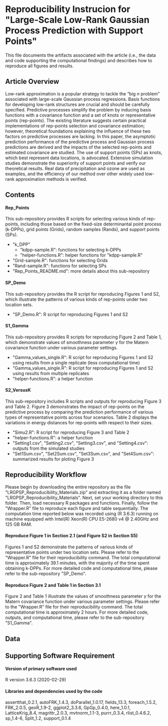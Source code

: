 # Reproducibility Instrucion for "Large-Scale Low-Rank Gaussian Process Prediction with Support Points"
This file documents the artifacts associated with the article (i.e., the data and code supporting the computational findings) and describes how to reproduce all figures and results. 

## Article Overview
Low-rank approximation is a popular strategy to tackle the “big $n$ problem” associated with large-scale Gaussian process regressions. Basis functions for developing low-rank structures are crucial and should be carefully specified. Predictive processes simplify the problem by inducing basis functions with a covariance function and a set of knots or representative points (rep-points). The existing literature suggests certain practical implementations of rep-points selection and covariance estimation; however, theoretical foundations explaining the influence of these two factors on predictive processes are lacking. In this paper, the asymptotic prediction performance of the predictive process and Gaussian process predictions are derived and the impacts of the selected rep-points and estimated covariance are studied. The use of support points (SPs) as knots, which best represent data locations, is advocated. Extensive simulation studies demonstrate the superiority of support points and verify our theoretical results. Real data of precipitation and ozone are used as examples, and the efficiency of our method over other widely used low-rank approximation methods is verified.

## Contents
#### Rep_Points
This sub-repository provides R scripts for selecting various kinds of rep-points, including those based on the fixed-size determinantal point process (k-DPPs), grid points (Grids), random samples (Rands), and support points (SPs).

- "k_DPP"
  - "kdpp-sample.R": functions for selecting k-DPPs
  - "helper-functions.R": helper functions for "kdpp-sample.R"
- "Grid-sample.R": functions for selecting Grids
- "Rand-sample.R": functions for selecting SPs
- "Rep_Points_README.md": more details about this sub-repository

#### SP_Demo
This sub-repository provides the R script for reproducing Figures 1 and S2, which illustrate the patterns of various kinds of rep-points under two location sets.

- "SP_Demo.R": R script for reproducing Figures 1 and S2

#### S1_Gamma
This sub-repository provides R scripts for reproducing Figure 2 and Table 1, which demonstrate values of smoothness parameter $\gamma$ for the Matern covariance function under various parameter settings. 

- "Gamma_values_single.R": R script for reproducing Figures 1 and S2 using results from a single replicate (less computational time)
- "Gamma_values_single.R": R script for reproducing Figures 1 and S2 using results from multiple replicates 
- "helper-functions.R": a helper function

#### S2_VersusK
This sub-repository includes R scripts and outputs for reproducing Figure 3 and Table 2. Figure 3 demonstrates the impact of rep-points on the predictive process by comparing the prediction performance of various types of representative points across four scenarios. Table 2 displays the variations in energy distances for rep-points with respect to their sizes.

- "Simu2.R": R script for reproducing Figure 3 and Table 2
- "helper-functions.R": a helper function
- "Setting1.csv", "Setting2.csv", "Setting3.csv", and "Setting4.csv": outputs from the simulated studies
- "Set1Sum.csv", "Set2Sum.csv", "Set3Sum.csv", and "Set4Sum.csv": summarized results for ploting Figure 3

## Reproducibility Workflow
Please begin by downloading the entire repository as the file "LRGPSP_Reproducibility_Materials.zip" and extracting it as a folder named "LRGPSP_Reproducibility_Materials". Next, set your working directory to this folder. Then, load necessary R packages and functions. Finally, follow the "Wrapper.R" file to reproduce each figure and table sequentially. The computation time reported below was recorded using (R 3.6.3) running on machine equipped with Intel(R) Xeon(R) CPU E5-2680 v4 @ 2.40GHz and 125 GB RAM.


#### Reproduce Figure 1 in Section 2.1 (and Figure S2 in Section S5)
Figures 1 and S2 demonstrate the patterns of various kinds of representative points under two location sets. Please refer to the "Wrapper.R" file for their reproducibility command. The total computational time is approximately 39.1 minutes, with the majority of the time spent obtaining k-DPPs.  For more detailed code and computational time, please refer to the sub-repository "SP_Demo". 

#### Reproduce Figure 2 and Table 1 in Section 3.1
Figure 2 and Table 1 illustrate the values of smoothness parameter $\gamma$ for the Matern covariance function under various parameter settings. Please refer to the "Wrapper.R" file for their reproducibility command. The total computational time is approximately 2 hours. For more detailed code, outputs, and computational time, please refer to the sub-repository "S1_Gamma". 

## Data 

## Supporting Software Requirement
#### Version of primary software used
R version 3.6.3 (2020-02-29)

#### Libraries and dependencies used by the code

assertthat_0.2.1, autoFRK_1.4.3, doParallel_1.0.17, fields_13.3, foreach_1.5.2, FRK_2.0.5, geoR_1.9-2, ggplot2_3.3.6, GpGp_0.4.0, here_1.0.1, LatticeKrig_8.4, magrittr_2.0.3, mvtnorm_1.1-3, purrr_0.3.4, rlist_0.4.6.2, sp_1.4-6, Split_1.2, support_0.1.4





